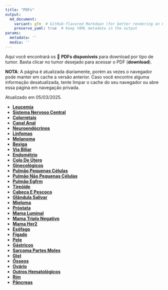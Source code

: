 ```yaml
---
title: "PDFs"
output: 
  md_document:
    variant: gfm  # GitHub-flavored Markdown (for better rendering on GitHub)
    preserve_yaml: true  # Keep YAML metadata in the output
params:
  metadata: ''
  media: ''
---
```


<script async src="https://scripts.simpleanalyticscdn.com/latest.js"></script>

Aqui você encontrará os 📝 **PDFs disponíveis** para download por tipo
de tumor. Basta clicar no tumor desejado para acessar o PDF
(**download**).

**NOTA**: A página é atualizada diariamente, porém as vezes o navegador
pode manter em cache a versão anterior. Caso você encontre alguma
informação desatualizada, tente limpar o cache do seu navegador ou abre
essa página em navegação privada.

Atualizado em 05/03/2025.

- [**Leucemia**](https://coeoralmeds-e768.restdb.io/media/67c7dfc8f63b8048001336cf?download=true)
- [**Sistema Nervoso
  Central**](https://coeoralmeds-e768.restdb.io/media/67c7dfc9f63b8048001336d2?download=true)
- [**Colorretais**](https://coeoralmeds-e768.restdb.io/media/67c7dfccf63b8048001336d6?download=true)
- [**Canal
  Anal**](https://coeoralmeds-e768.restdb.io/media/67c7dfcef63b8048001336d8?download=true)
- [**Neuroendócrinos**](https://coeoralmeds-e768.restdb.io/media/67c7dfd0f63b8048001336da?download=true)
- [**Linfomas**](https://coeoralmeds-e768.restdb.io/media/67c7dfd1f63b8048001336dc?download=true)
- [**Melanoma**](https://coeoralmeds-e768.restdb.io/media/67c7dfd3f63b8048001336de?download=true)
- [**Bexiga**](https://coeoralmeds-e768.restdb.io/media/67c7dfd5f63b8048001336e0?download=true)
- [**Via
  Biliar**](https://coeoralmeds-e768.restdb.io/media/67c7dfd6f63b8048001336e2?download=true)
- [**Endométrio**](https://coeoralmeds-e768.restdb.io/media/67c7dfd8f63b8048001336e5?download=true)
- [**Colo De
  Útero**](https://coeoralmeds-e768.restdb.io/media/67c7dfd9f63b8048001336e6?download=true)
- [**Ginecológicos**](https://coeoralmeds-e768.restdb.io/media/67c7dfdbf63b8048001336e8?download=true)
- [**Pulmão Pequenas
  Células**](https://coeoralmeds-e768.restdb.io/media/67c7dfddf63b8048001336ea?download=true)
- [**Pulmão Não Pequenas
  Células**](https://coeoralmeds-e768.restdb.io/media/67c7dfdff63b8048001336ed?download=true)
- [**Pulmão
  Egfrm**](https://coeoralmeds-e768.restdb.io/media/67c7dfe0f63b8048001336ee?download=true)
- [**Tireóide**](https://coeoralmeds-e768.restdb.io/media/67c7dfe4f63b8048001336f3?download=true)
- [**Cabeça E
  Pescoço**](https://coeoralmeds-e768.restdb.io/media/67c7dfe5f63b8048001336f5?download=true)
- [**Glândula
  Salivar**](https://coeoralmeds-e768.restdb.io/media/67c7dfe7f63b8048001336f6?download=true)
- [**Mieloma**](https://coeoralmeds-e768.restdb.io/media/67c7dfe8f63b8048001336f8?download=true)
- [**Próstata**](https://coeoralmeds-e768.restdb.io/media/67c7dfeaf63b8048001336fa?download=true)
- [**Mama
  Luminal**](https://coeoralmeds-e768.restdb.io/media/67c7dfeef63b8048001336ff?download=true)
- [**Mama Triplo
  Negativo**](https://coeoralmeds-e768.restdb.io/media/67c7dff0f63b804800133701?download=true)
- [**Mama
  Her2**](https://coeoralmeds-e768.restdb.io/media/67c7dff1f63b804800133706?download=true)
- [**Esôfago**](https://coeoralmeds-e768.restdb.io/media/67c7dff3f63b804800133707?download=true)
- [**Fígado**](https://coeoralmeds-e768.restdb.io/media/67c7dff4f63b804800133709?download=true)
- [**Pele**](https://coeoralmeds-e768.restdb.io/media/67c7dff6f63b80480013370b?download=true)
- [**Gástricos**](https://coeoralmeds-e768.restdb.io/media/67c7dff7f63b80480013370d?download=true)
- [**Sarcoma Partes
  Moles**](https://coeoralmeds-e768.restdb.io/media/67c7dff9f63b80480013370f?download=true)
- [**Gist**](https://coeoralmeds-e768.restdb.io/media/67c7dffaf63b804800133711?download=true)
- [**Ósseos**](https://coeoralmeds-e768.restdb.io/media/67c7dffcf63b804800133713?download=true)
- [**Ovário**](https://coeoralmeds-e768.restdb.io/media/67c7dffdf63b804800133715?download=true)
- [**Outros
  Hematológicos**](https://coeoralmeds-e768.restdb.io/media/67c7dffff63b804800133717?download=true)
- [**Rim**](https://coeoralmeds-e768.restdb.io/media/67c7e001f63b804800133719?download=true)
- [**Pâncreas**](https://coeoralmeds-e768.restdb.io/media/67c7e002f63b80480013371b?download=true)
